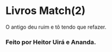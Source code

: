 <h1> Livros Match(2) </h1>

<p> O antigo deu ruim e tô tendo que refazer. </p>
<h3> Feito por Heitor Uirá e Ananda. </h3>

